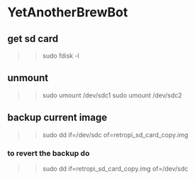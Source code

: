 # YetAnotherBrewBot

## get sd card
>> sudo fdisk -l

## unmount
>> sudo umount /dev/sdc1
>>  sudo umount /dev/sdc2

## backup current image
>> sudo dd if=/dev/sdc of=retropi_sd_card_copy.img

### to revert the backup do
>> sudo dd if=retropi_sd_card_copy.img of=/dev/sdc

